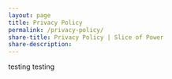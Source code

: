 ```yaml
---
layout: page
title: Privacy Policy
permalink: /privacy-policy/
share-title: Privacy Policy | Slice of Power
share-description: 
---
```


testing testing
